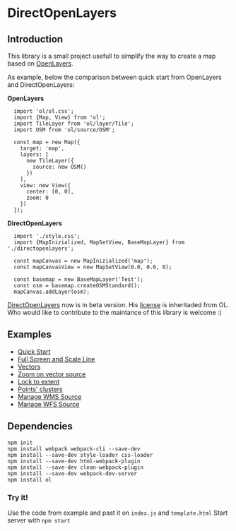 # DirectOpenLayers

## Introduction

This library is a small project usefull to simplify the way to create a map based on [OpenLayers](https://openlayers.org/).

As example, below the comparison between quick start from OpenLayers and DirectOpenLayers:

**OpenLayers**

      import 'ol/ol.css';
      import {Map, View} from 'ol';
      import TileLayer from 'ol/layer/Tile';
      import OSM from 'ol/source/OSM';

      const map = new Map({
        target: 'map',
        layers: [
          new TileLayer({
            source: new OSM()
          })
        ],
        view: new View({
          center: [0, 0],
          zoom: 0
        })
      });

**DirectOpenLayers**

      import './style.css';
      import {MapInizialized, MapSetView, BaseMapLayer} from './directopenlayers';

      const mapCanvas = new MapInizialized('map');
      const mapCanvasView = new MapSetView(0.0, 0.0, 0);

      const basemap = new BaseMapLayer('Test');
      const osm = basemap.createOSMStandard();
      mapCanvas.addLayer(osm);

[DirectOpenLayers](src/directopenlayers.js) now is in beta version. His [license](LICENSE) is inheritaded from OL.
Who would like to contribute to the maintance of this library is welcome :)

## Examples

- [Quick Start](https://maxdragonheart.github.io/DirectOpenLayers/docs/1-quick-start/index.html)
- [Full Screen and Scale Line](https://maxdragonheart.github.io/DirectOpenLayers/docs/2-fullscreen-and-scaleline/index.html)
- [Vectors](https://maxdragonheart.github.io/DirectOpenLayers/docs/3-add-vectors/index.html)
- [Zoom on vector source](https://maxdragonheart.github.io/DirectOpenLayers/docs/4-zoom-on-vector-source/index.html)
- [Lock to extent](https://maxdragonheart.github.io/DirectOpenLayers/docs/5-lock-to-extent/index.html)
- [Points' clusters](https://maxdragonheart.github.io/DirectOpenLayers/docs/6-points-clusters/index.html)
- [Manage WMS Source](https://maxdragonheart.github.io/DirectOpenLayers/docs/7-wms-source/index.html)
- [Manage WFS Source](https://maxdragonheart.github.io/DirectOpenLayers/docs/8-wfs-source/index.html)

## Dependencies

    npm init
    npm install webpack webpack-cli --save-dev
    npm install --save-dev style-loader css-loader
    npm install --save-dev html-webpack-plugin
    npm install --save-dev clean-webpack-plugin
    npm install --save-dev webpack-dev-server
    npm install ol

### Try it!

Use the code from example and past it on `index.js` and `template.html`
Start server with `npm start`
